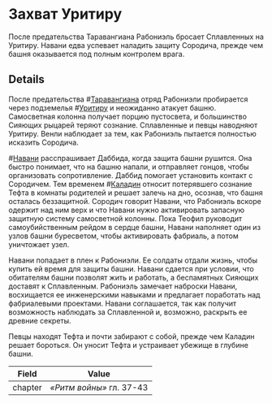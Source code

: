 # Захват Уритиру
После предательства Таравангиана Рабониэль бросает Сплавленных на Уритиру. Навани едва успевает наладить защиту Сородича, прежде чем башня оказывается под полным контролем врага. 

## Details
После предательства #[Таравангиана](characters/taravangian) отряд Рабониэли пробирается через подземелья #[Уритиру](locations/urithiru) и неожиданно атакует башню. Самосветная колонна получает порцию пустосвета, и большинство Сияющих рыцарей теряют сознание. Сплавленные и певцы наводняют Уритиру. Венли наблюдает за тем, как Рабониэль пытается полностью исказить Сородича. 

#[Навани](characters/navani) расспрашивает Даббида, когда защита башни рушится. Она быстро понимает, что на башню напали, и отправляет гонцов, чтобы организовать сопротивление. Даббид помогает установить контакт с Сородичем. Тем временем #[Каладин](characters/kaladin) относит потерявшего сознание Тефта в комнаты родителей и решает залечь на дно, осознав, что башня осталась беззащитной. Сородич говорит Навани, что Рабониэль вскоре одержит над ним верх и что Навани нужно активировать запасную защитную систему самосветной колонны. Пока Теофил руководит самоубийственным рейдом в сердце башни, Навани наполняет один из узлов башни буресветом, чтобы активировать фабриаль, а потом уничтожает узел. 

Навани попадает в плен к Рабониэли. Ее солдаты отдали жизнь, чтобы купить ей время для защиты башни. Навани сдается при условии, что обитателям башни позволят жить и работать, а беспамятных Сияющих доставят к Сплавленным. Рабониэль замечает наброски Навани, восхищается ее инженерскими навыками и предлагает поработать над фабриалевыми проектами. Навани соглашается, так как получит возможность наблюдать за Сплавленной и, возможно, раскрыть ее древние секреты. 

Певцы находят Тефта и почти забирают с собой, прежде чем Каладин решает бороться. Он уносит Тефта и устраивает убежище в глубине башни.

| Field | Value |
| ----- | ----- |
| chapter | *«Ритм войны»* гл. 37-43|
